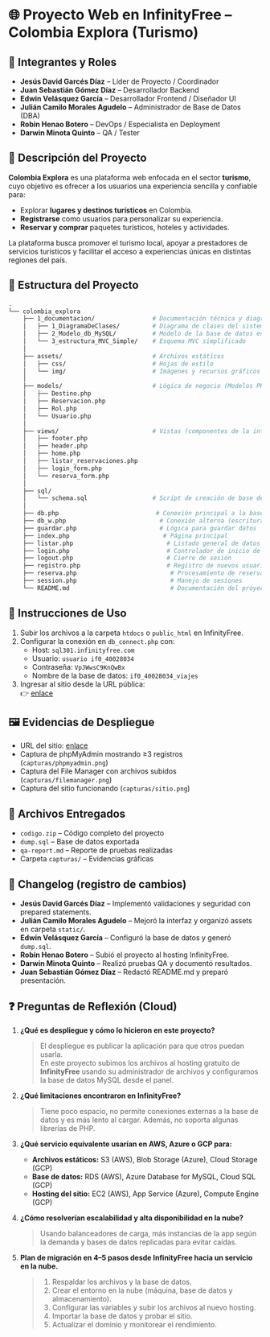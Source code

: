 # 🌐 Proyecto Web en InfinityFree – **Colombia Explora (Turismo)**

## 👥 Integrantes y Roles
- **Jesús David Garcés Díaz** – Líder de Proyecto / Coordinador  
- **Juan Sebastián Gómez Díaz** – Desarrollador Backend  
- **Edwin Velásquez García** – Desarrollador Frontend / Diseñador UI  
- **Julián Camilo Morales Agudelo** – Administrador de Base de Datos (DBA)  
- **Robin Henao Botero** – DevOps / Especialista en Deployment  
- **Darwin Minota Quinto** – QA / Tester  

## 📖 Descripción del Proyecto
**Colombia Explora** es una plataforma web enfocada en el sector **turismo**, cuyo objetivo es ofrecer a los usuarios una experiencia sencilla y confiable para:  

- Explorar **lugares y destinos turísticos** en Colombia.  
- **Registrarse** como usuarios para personalizar su experiencia.  
- **Reservar y comprar** paquetes turísticos, hoteles y actividades.  

La plataforma busca promover el turismo local, apoyar a prestadores de servicios turísticos y facilitar el acceso a experiencias únicas en distintas regiones del país.  

## 📂 Estructura del Proyecto

```bash
.
└── colombia_explora
    ├── 1_documentacion/                # Documentación técnica y diagramas
    │   ├── 1_DiagramaDeClases/         # Diagrama de clases del sistema
    │   ├── 2_Modelo_db_MySQL/          # Modelo de la base de datos en MySQL
    │   └── 3_estructura_MVC_Simple/    # Esquema MVC simplificado
    │
    ├── assets/                         # Archivos estáticos
    │   ├── css/                        # Hojas de estilo
    │   └── img/                        # Imágenes y recursos gráficos
    │
    ├── models/                         # Lógica de negocio (Modelos PHP)
    │   ├── Destino.php
    │   ├── Reservacion.php
    │   ├── Rol.php
    │   └── Usuario.php
    │
    ├── views/                          # Vistas (componentes de la interfaz)
    │   ├── footer.php
    │   ├── header.php
    │   ├── home.php
    │   ├── listar_reservaciones.php
    │   ├── login_form.php
    │   └── reserva_form.php
    │
    ├── sql/
    │   └── schema.sql                  # Script de creación de base de datos
    │
    ├── db.php                           # Conexión principal a la base de datos
    ├── db_w.php                          # Conexión alterna (escritura)
    ├── guardar.php                       # Lógica para guardar datos
    ├── index.php                          # Página principal
    ├── listar.php                          # Listado general de datos
    ├── login.php                           # Controlador de inicio de sesión
    ├── logout.php                          # Cierre de sesión
    ├── registro.php                        # Registro de nuevos usuarios
    ├── reserva.php                          # Procesamiento de reservas
    ├── session.php                          # Manejo de sesiones
    └── README.md                            # Documentación del proyecto

```

## 🚀 Instrucciones de Uso
1. Subir los archivos a la carpeta `htdocs` o `public_html` en InfinityFree.  
2. Configurar la conexión en `db_connect.php` con:
   - Host: `sql301.infinityfree.com`
   - Usuario: `usuario if0_40028034`
   - Contraseña: `VpJWwsC9KnQwBx`
   - Nombre de la base de datos: `if0_40028034_viajes`
3. Ingresar al sitio desde la URL pública:  
   👉 [enlace](https://colombiaexplora.page.gd/)

## 🖼️ Evidencias de Despliegue
- URL del sitio: [enlace](https://colombiaexplora.page.gd/)
- Captura de phpMyAdmin mostrando ≥3 registros (`capturas/phpmyadmin.png`)  
- Captura del File Manager con archivos subidos (`capturas/filemanager.png`)  
- Captura del sitio funcionando (`capturas/sitio.png`)

## 📂 Archivos Entregados
- `codigo.zip` – Código completo del proyecto  
- `dump.sql` – Base de datos exportada  
- `qa-report.md` – Reporte de pruebas realizadas  
- Carpeta `capturas/` – Evidencias gráficas  

## 📝 Changelog (registro de cambios)
- **Jesús David Garcés Díaz** – Implementó validaciones y seguridad con prepared statements.  
- **Julián Camilo Morales Agudelo** – Mejoró la interfaz y organizó assets en carpeta `static/`.  
- **Edwin Velásquez García** – Configuró la base de datos y generó `dump.sql`.  
- **Robin Henao Botero** – Subió el proyecto al hosting InfinityFree.  
- **Darwin Minota Quinto** – Realizó pruebas QA y documentó resultados.  
- **Juan Sebastián Gómez Díaz** – Redactó README.md y preparó presentación.  

## ❓ Preguntas de Reflexión (Cloud)

1. **¿Qué es despliegue y cómo lo hicieron en este proyecto?**  
   > El despliegue es publicar la aplicación para que otros puedan usarla.  
   > En este proyecto subimos los archivos al hosting gratuito de **InfinityFree** usando su administrador de archivos y configuramos la base de datos MySQL desde el panel.

2. **¿Qué limitaciones encontraron en InfinityFree?**  
   > Tiene poco espacio, no permite conexiones externas a la base de datos y es más lento al cargar. Además, no soporta algunas librerías de PHP.

3. **¿Qué servicio equivalente usarían en AWS, Azure o GCP para:**  
   - **Archivos estáticos:** S3 (AWS), Blob Storage (Azure), Cloud Storage (GCP)  
   - **Base de datos:** RDS (AWS), Azure Database for MySQL, Cloud SQL (GCP)  
   - **Hosting del sitio:** EC2 (AWS), App Service (Azure), Compute Engine (GCP)

4. **¿Cómo resolverían escalabilidad y alta disponibilidad en la nube?**  
   > Usando balanceadores de carga, más instancias de la app según la demanda y bases de datos replicadas para evitar caídas.

5. **Plan de migración en 4–5 pasos desde InfinityFree hacia un servicio en la nube.**  
   > 1. Respaldar los archivos y la base de datos.  
   > 2. Crear el entorno en la nube (máquina, base de datos y almacenamiento).  
   > 3. Configurar las variables y subir los archivos al nuevo hosting.  
   > 4. Importar la base de datos y probar el sitio.  
   > 5. Actualizar el dominio y monitorear el rendimiento.
